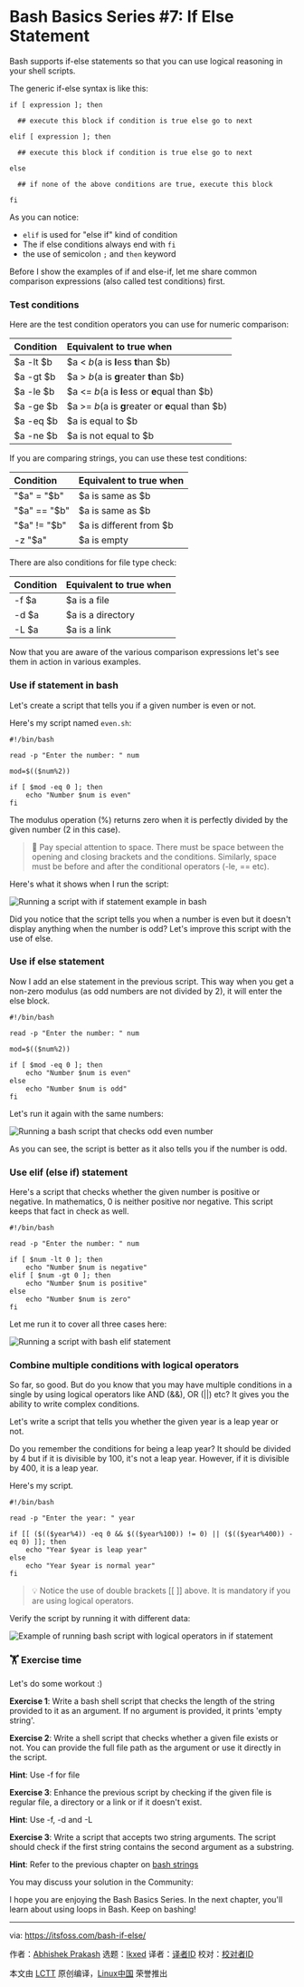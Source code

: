 [#]: subject: "Bash Basics Series #7: If Else Statement"
[#]: via: "https://itsfoss.com/bash-if-else/"
[#]: author: "Abhishek Prakash https://itsfoss.com/author/abhishek/"
[#]: collector: "lkxed"
[#]: translator: "geekpi"
[#]: reviewer: " "
[#]: publisher: " "
[#]: url: " "

Bash Basics Series #7: If Else Statement
======

Bash supports if-else statements so that you can use logical reasoning in your shell scripts.

The generic if-else syntax is like this:

```
if [ expression ]; then

  ## execute this block if condition is true else go to next

elif [ expression ]; then

  ## execute this block if condition is true else go to next

else 

  ## if none of the above conditions are true, execute this block

fi
```

As you can notice:

- `elif` is used for "else if" kind of condition
- The if else conditions always end with `fi`
- the use of semicolon `;` and `then` keyword

Before I show the examples of if and else-if, let me share common comparison expressions (also called test conditions) first.

### Test conditions

Here are the test condition operators you can use for numeric comparison:

| Condition | Equivalent to true when |
| :- | :- |
| $a -lt $b | $a < $b ($a is **l**ess **t**han $b) |
| $a -gt $b | $a > $b ($a is **g**reater **t**han $b) |
| $a -le $b | $a <= $b ($a is **l**ess or **e**qual than $b) |
| $a -ge $b | $a >= $b ($a is **g**reater or **e**qual than $b) |
| $a -eq $b | $a is equal to $b |
| $a -ne $b | $a is not equal to $b |

If you are comparing strings, you can use these test conditions:

| Condition | Equivalent to true when |
| :- | :- |
| "$a" = "$b" | $a is same as $b |
| "$a" == "$b" | $a is same as $b |
| "$a" != "$b" | $a is different from $b |
| -z "$a" | $a is empty |

There are also conditions for file type check:

| Condition | Equivalent to true when |
| :- | :- |
| -f $a | $a is a file |
| -d $a | $a is a directory |
| -L $a | $a is a link |

Now that you are aware of the various comparison expressions let's see them in action in various examples.

### Use if statement in bash

Let's create a script that tells you if a given number is even or not.

Here's my script named `even.sh`:

```
#!/bin/bash

read -p "Enter the number: " num

mod=$(($num%2))

if [ $mod -eq 0 ]; then
	echo "Number $num is even"
fi
```

The modulus operation (%) returns zero when it is perfectly divided by the given number (2 in this case).

> 🚧 Pay special attention to space. There must be space between the opening and closing brackets and the conditions. Similarly, space must be before and after the conditional operators (-le, == etc).

Here's what it shows when I run the script:

![Running a script with if statement example in bash][1]

Did you notice that the script tells you when a number is even but it doesn't display anything when the number is odd? Let's improve this script with the use of else.

### Use if else statement

Now I add an else statement in the previous script. This way when you get a non-zero modulus (as odd numbers are not divided by 2), it will enter the else block.

```
#!/bin/bash

read -p "Enter the number: " num

mod=$(($num%2))

if [ $mod -eq 0 ]; then
	echo "Number $num is even"
else
	echo "Number $num is odd"
fi
```

Let's run it again with the same numbers:

![Running a bash script that checks odd even number][2]

As you can see, the script is better as it also tells you if the number is odd.

### Use elif (else if) statement

Here's a script that checks whether the given number is positive or negative. In mathematics, 0 is neither positive nor negative. This script keeps that fact in check as well.

```
#!/bin/bash

read -p "Enter the number: " num

if [ $num -lt 0 ]; then
	echo "Number $num is negative"
elif [ $num -gt 0 ]; then
	echo "Number $num is positive"
else
	echo "Number $num is zero"
fi
```

Let me run it to cover all three cases here:

![Running a script with bash elif statement][3]

### Combine multiple conditions with logical operators

So far, so good. But do you know that you may have multiple conditions in a single by using logical operators like AND (&&), OR (||) etc? It gives you the ability to write complex conditions.

Let's write a script that tells you whether the given year is a leap year or not.

Do you remember the conditions for being a leap year? It should be divided by 4 but if it is divisible by 100, it's not a leap year. However, if it is divisible by 400, it is a leap year.

Here's my script.

```
#!/bin/bash

read -p "Enter the year: " year

if [[ ($(($year%4)) -eq 0 && $(($year%100)) != 0) || ($(($year%400)) -eq 0) ]]; then
	echo "Year $year is leap year"
else
	echo "Year $year is normal year"
fi
```

> 💡 Notice the use of double brackets [[ ]] above. It is mandatory if you are using logical operators.

Verify the script by running it with different data:

![Example of running  bash script with logical operators in if statement][4]

### 🏋️ Exercise time

Let's do some workout :)

**Exercise 1**: Write a bash shell script that checks the length of the string provided to it as an argument. If no argument is provided, it prints 'empty string'.

**Exercise 2**: Write a shell script that checks whether a given file exists or not. You can provide the full file path as the argument or use it directly in the script.

**Hint**: Use -f for file

**Exercise 3**: Enhance the previous script by checking if the given file is regular file, a directory or a link or if it doesn't exist.

**Hint**: Use -f, -d and -L

**Exercise 3**: Write a script that accepts two string arguments. The script should check if the first string contains the second argument as a substring.

**Hint**: Refer to the previous chapter on [bash strings][5]

You may discuss your solution in the Community:

I hope you are enjoying the Bash Basics Series. In the next chapter, you'll learn about using loops in Bash. Keep on bashing!

--------------------------------------------------------------------------------

via: https://itsfoss.com/bash-if-else/

作者：[Abhishek Prakash][a]
选题：[lkxed][b]
译者：[译者ID](https://github.com/译者ID)
校对：[校对者ID](https://github.com/校对者ID)

本文由 [LCTT](https://github.com/LCTT/TranslateProject) 原创编译，[Linux中国](https://linux.cn/) 荣誉推出

[a]: https://itsfoss.com/author/abhishek/
[b]: https://github.com/lkxed/
[1]: https://itsfoss.com/content/images/2023/07/bash-if-example.png
[2]: https://itsfoss.com/content/images/2023/07/bash-if-else-example.png
[3]: https://itsfoss.com/content/images/2023/07/bash-elif.png
[4]: https://itsfoss.com/content/images/2023/07/bash-logical-operators-in-if-else.png
[5]: https://itsfoss.com/bash-strings/
